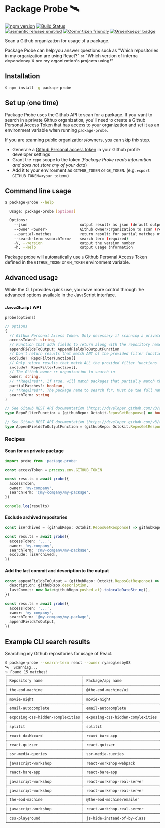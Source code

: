 # Package Probe 🛰

[![npm version](https://img.shields.io/npm/v/package-probe.svg)](https://www.npmjs.com/package/package-probe)
[![Build Status](https://api.travis-ci.org/ryanoglesby08/package-probe.svg)](https://travis-ci.org/ryanoglesby08/package-probe)<br />
[![semantic release enabled](https://img.shields.io/badge/%20%20%F0%9F%93%A6%F0%9F%9A%80-semantic--release-e10079.svg)](https://github.com/ryanoglesby08/package-probe)
[![Commitizen friendly](https://img.shields.io/badge/commitizen-friendly-brightgreen.svg)](http://commitizen.github.io/cz-cli/) [![Greenkeeper badge](https://badges.greenkeeper.io/ryanoglesby08/package-probe.svg)](https://greenkeeper.io/)

Scan a Github organization for usage of a package.

Package Probe can help you answer questions such as "Which repositories in my organization are using React?" or "Which version of internal dependency X are my organization's projects using?"

## Installation

```bash
$ npm install -g package-probe
```

## Set up (one time)

Package Probe uses the Github API to scan for a package. If you want to search in a private Github organization, you'll need to create a Github Personal Access Token that has access to your organization and set it as an environment variable when running `package-probe`.

If you are scanning public organizations/owners, you can skip this step.

- Generate a [Github Personal access token](https://github.com/settings/tokens) in your Github profile developer settings
- Grant the `repo` scope to the token (_Package Probe reads information and does not store any of your data_)
- Add it to your environment as `GITHUB_TOKEN` or `GH_TOKEN`. (e.g. `export GITHUB_TOKEN=<your token>`)

## Command line usage

```bash
$ package-probe --help

  Usage: package-probe [options]

  Options:
    --json                        output results as json (default output is a table)
    --owner <owner>               Github owner/organization to scan (required)
    --partial-matches             return results for partial matches of the search term
    --search-term <searchTerm>    search term (required)
    -V, --version                 output the version number
    -h, --help                    output usage information
```

Package probe will automatically use a Github Personal Access Token defined in the `GITHUB_TOKEN` or `GH_TOKEN` environment variable.

## Advanced usage

While the CLI provides quick use, you have more control through the advanced options available in the JavaScript interface.

### JavaScript API

`probe(options)`

```ts
// options
{
  // Github Personal Access Token. Only necessary if scanning a private organization/owner.
  accessToken?: string,
  // Function that adds fields to return along with the repository name and matched version
  appendFieldsToOutput: AppendFieldsToOutputFunction
  // Don't return results that match ANY of the provided filter functions
  exclude?: RepoFilterFunction[]
  // Only return results that match ALL the provided filter functions
  include?: RepoFilterFunction[],
  // The Github owner or organization to search in
  owner: string,
  // **Required**. If true, will match packages that partially match the provided search term. Otherwise, only exact matches will be returned. This option can be used to search for multiple packages that follow a naming schema.
  partialMatches?: boolean,
  // **Required**. The package name to search for. Must be the full name of the package, including the owner, unless you use the `partialMatches` option.
  searchTerm: string
}

// See Github REST API documentation (https://developer.github.com/v3/repos/#get) for available fields
type RepoFilterFunction = (githubRepo: Octokit.ReposGetResponse) => boolean

// See Github REST API documentation (https://developer.github.com/v3/repos/#get) for available fields
type AppendFieldsToOutputFunction = (githubRepo: Octokit.ReposGetResponse) => { [fieldName: string]: any }
```

### Recipes

#### Scan for an private package

```ts
import probe from 'package-probe'

const accessToken = process.env.GITHUB_TOKEN

const results = await probe({
  accessToken,
  owner: 'my-company',
  searchTerm: '@my-company/my-package',
})

console.log(results)
```

#### Exclude archived repositories

```ts
const isArchived = (githubRepo: Octokit.ReposGetResponse) => githubRepo.archived

const results = await probe({
  accessToken: '...',
  owner: 'my-company',
  searchTerm: '@my-company/my-package',
  exclude: [isArchived],
})
```

#### Add the last commit and description to the output

```ts
const appendFieldsToOutput = (githubRepo: Octokit.ReposGetResponse) => ({
  description: githubRepo.description,
  lastCommit: new Date(githubRepo.pushed_at).toLocaleDateString(),
})

const results = await probe({
  accessToken: '...',
  owner: 'my-company',
  searchTerm: '@my-company/my-package',
  appendFieldsToOutput,
})
```

## Example CLI search results

Searching my Github repositories for usage of React.

```bash
$ package-probe --search-term react --owner ryanoglesby08
🛰️  Scanning...
✨ Found 15 matches!
┌──────────────────────────────────┬──────────────────────────────────┬─────────────────┐
│ Repository name                  │ Package/app name                 │ Version         │
├──────────────────────────────────┼──────────────────────────────────┼─────────────────┤
│ the-eod-machine                  │ @the-eod-machine/ui              │ ^16.4.1         │
├──────────────────────────────────┼──────────────────────────────────┼─────────────────┤
│ movie-night                      │ movie-night                      │ ^16.7.0-alpha.2 │
├──────────────────────────────────┼──────────────────────────────────┼─────────────────┤
│ email-autocomplete               │ email-autocomplete               │ ^16.5.2         │
├──────────────────────────────────┼──────────────────────────────────┼─────────────────┤
│ exposing-css-hidden-complexities │ exposing-css-hidden-complexities │ ^16.1.1         │
├──────────────────────────────────┼──────────────────────────────────┼─────────────────┤
│ splitit                          │ splitit                          │ ^15.3.2         │
├──────────────────────────────────┼──────────────────────────────────┼─────────────────┤
│ react-dashboard                  │ react-bare-app                   │ ^15.5.4         │
├──────────────────────────────────┼──────────────────────────────────┼─────────────────┤
│ react-quizzer                    │ react-quizzer                    │ ^15.1.0         │
├──────────────────────────────────┼──────────────────────────────────┼─────────────────┤
│ ssr-media-queries                │ ssr-media-queries                │ ^16.2.0         │
├──────────────────────────────────┼──────────────────────────────────┼─────────────────┤
│ javascript-workshop              │ react-workshop-webpack           │ ^15.4.1         │
├──────────────────────────────────┼──────────────────────────────────┼─────────────────┤
│ react-bare-app                   │ react-bare-app                   │ ^15.5.4         │
├──────────────────────────────────┼──────────────────────────────────┼─────────────────┤
│ javascript-workshop              │ react-workshop-real-server       │ ^15.4.1         │
├──────────────────────────────────┼──────────────────────────────────┼─────────────────┤
│ javascript-workshop              │ react-workshop-real-server       │ ^15.4.1         │
├──────────────────────────────────┼──────────────────────────────────┼─────────────────┤
│ the-eod-machine                  │ @the-eod-machine/emailer         │ ^16.4.2         │
├──────────────────────────────────┼──────────────────────────────────┼─────────────────┤
│ javascript-workshop              │ react-workshop-real-server       │ ^15.4.1         │
├──────────────────────────────────┼──────────────────────────────────┼─────────────────┤
│ css-playground                   │ js-hide-instead-of-by-class      │ ^15.4.2         │
└──────────────────────────────────┴──────────────────────────────────┴─────────────────┘
```
